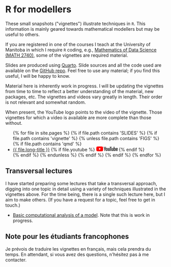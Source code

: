 # R for modellers

These small snapshots ("vignettes") illustrate techniques in `R`.
This information is mainly geared towards mathematical modellers but may be useful to others. 

If you are registered in one of the courses I teach at the University of Manitoba in which I require `R` coding, e.g., [Mathematics of Data Science (MATH 2740)](https://julien-arino.github.io/math-of-data-science/), some of the vignettes are required material.

Slides are produced using [Quarto](https://quarto.org/).
Slide sources and all the code used are available on the [GitHub repo](https://github.com/julien-arino/R-for-modellers/). Feel free to use any material; if you find this useful, I will be happy to know. 

Material here is inherently work in progress. 
I will be updating the vignettes from time to time to reflect a better understanding of the material, new packages, etc. 
The vignettes and videos vary greatly in length.
Their order is not relevant and somewhat random.

When present, the YouTube logo points to the video of the vignette. Those vignettes for which a video is available are more complete than those without.

<ul>
{% for file in site.pages %}
  {% if file.path contains 'SLIDES' %}
    {% if file.path contains 'vignette' %}
      {% unless file.path contains 'FIGS' %}
        {% if file.path contains 'qmd' %}
          <li><a href="https://julien-arino.github.io/R-for-modellers/SLIDES/{{ file.name | remove: ".qmd" }}.html">{{ file.long-title }}</a>
          {% if file.youtube %}
            <a href="{{ file.youtube }}"><img src="assets/img/yt_logo_rgb_light.png" height="15px" /></a>
          {% endif %}
          </li>
        {% endif %}
      {% endunless %}
    {% endif %}
  {% endif %}
{% endfor %}
</ul>

## Transversal lectures

I have started preparing some lectures that take a transversal approach, digging into one topic in detail using a variety of techniques illustrated in the vignettes above. For the time being, there is a single such lecture here, but I aim to make others. (If you have a request for a topic, feel free to get in touch.)

- [Basic computational analysis of a model](https://julien-arino.github.io/R-for-modellers/SLIDES/basic-computational-analysis.pdf). Note that this is work in progress.


## Note pour les étudiants francophones

Je prévois de traduire les vignettes en français, mais cela prendra du temps. En attendant, si vous avez des questions, n'hésitez pas à me contacter.